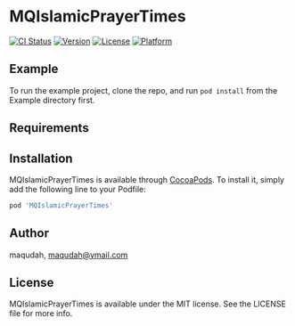 # MQIslamicPrayerTimes

[![CI Status](http://img.shields.io/travis/maqudah/MQIslamicPrayerTimes.svg?style=flat)](https://travis-ci.org/maqudah/MQIslamicPrayerTimes)
[![Version](https://img.shields.io/cocoapods/v/MQIslamicPrayerTimes.svg?style=flat)](http://cocoapods.org/pods/MQIslamicPrayerTimes)
[![License](https://img.shields.io/cocoapods/l/MQIslamicPrayerTimes.svg?style=flat)](http://cocoapods.org/pods/MQIslamicPrayerTimes)
[![Platform](https://img.shields.io/cocoapods/p/MQIslamicPrayerTimes.svg?style=flat)](http://cocoapods.org/pods/MQIslamicPrayerTimes)

## Example

To run the example project, clone the repo, and run `pod install` from the Example directory first.

## Requirements

## Installation

MQIslamicPrayerTimes is available through [CocoaPods](http://cocoapods.org). To install
it, simply add the following line to your Podfile:

```ruby
pod 'MQIslamicPrayerTimes'
```

## Author

maqudah, maqudah@ymail.com

## License

MQIslamicPrayerTimes is available under the MIT license. See the LICENSE file for more info.
